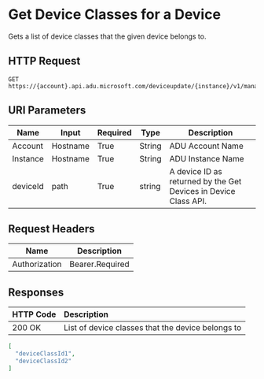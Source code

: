 # Get Device Classes for a Device

Gets a list of device classes that the given device belongs to.

## HTTP Request

```http
GET https://{account}.api.adu.microsoft.com/deviceupdate/{instance}/v1/management/devices/{deviceId}/deviceclasslist
```

## URI Parameters

Name|Input|Required|Type|Description
----|------|------|------|------|
Account| Hostname|True|String|ADU Account Name
Instance | Hostname|True|String|ADU Instance Name
deviceId | path | True | string | A device ID as returned by the Get Devices in Device Class API.

## Request Headers

Name|Description
----|------|
Authorization| Bearer.Required

## Responses

|   HTTP Code   |   Description  |
| :--------- | :---- |
|  200 OK | List of device classes that the device belongs to |

```json
[
  "deviceClassId1",
  "deviceClassId2"
]
